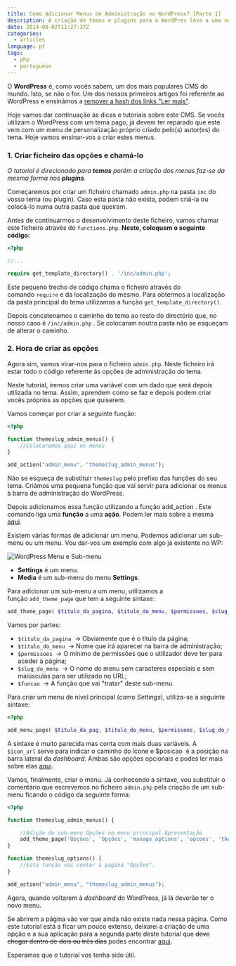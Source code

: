 ```yaml
---
title: Como Adicionar Menus de Administração no WordPress? [Parte 1]
description: A criação de temas e plugins para o WordPres leva a uma necessidade constante de criar menus de administração. A criação dos mesmos é muito simples.
date: 2014-08-02T11:27:37Z
categories:
  - articles
language: pt
tags:
  - php
  - portuguese
---
```


O **WordPress** é, como vocês sabem, um dos mais populares CMS do mundo. Isto, se não o for. Um dos nossos primeiros artigos foi referente ao WordPress e ensinámos a [remover a hash dos links "Ler mais"](/2014/07/14/remover-hash-dos-links-continuar-a-ler).

<!--more-->

Hoje vamos dar continuação às dicas e tutoriais sobre este CMS. Se vocês utilizam o WordPress com um tema pago, já devem ter reparado que este vem com um menu de personalização próprio criado pelo(s) autor(es) do tema. Hoje vamos ensinar-vos a criar estes menus.

### 1. Criar ficheiro das opções e chamá-lo

_O tutorial é direcionado para **temas** porém a criação dos menus faz-se da mesma forma nos **plugins**._

Começaremos por criar um ficheiro chamado `admin.php` na pasta `inc` do vosso tema (ou plugin). Caso esta pasta não exista, podem criá-la ou colocá-lo numa outra pasta que queiram.

Antes de continuarmos o desenvolvimento deste ficheiro, vamos chamar este ficheiro através do `functions.php`. **Neste, coloquem o seguinte código:**

```php
<?php

//...

require get_template_directory() . '/inc/admin.php';
```

Este pequeno trecho de código chama o ficheiro através do comando `require` e da localização do mesmo. Para obtermos a localização da pasta principal do tema utilizamos a função `get_template_directory()`.

Depois concatenamos o caminho do tema ao resto do directório que, no nosso caso é `/inc/admin.php` . Se colocaram noutra pasta não se esqueçam de alterar o caminho.


### 2. Hora de criar as opções


Agora sim, vamos virar-nos para o ficheiro `admin.php`. Neste ficheiro irá estar todo o código referente às opções de administração do tema.

Neste tutorial, iremos criar uma variável com um dado que será depois utilizada no tema. Assim, aprendem como se faz e depois podem criar vocês próprios as opções que quiserem.

Vamos começar por criar a seguinte função:

```php
<?php

function themeslug_admin_menus() {
    //Colocaremos aqui os menus
}

add_action("admin_menu", "themeslug_admin_menus");
```

Não se esqueça de substituir `themeslug` pelo prefixo das funções do seu tema. Criámos uma pequena função que vai servir para adicionar os menus à barra de administração do WordPress.

Depois adicionamos essa função utilizando a função add_action . Este comando liga uma **função** a uma **ação**. Podem ler mais sobre a mesma [aqui](http://codex.wordpress.org/Function_Reference/add_action).

Existem várias formas de adicionar um menu. Podemos adicionar um sub-menu ou um menu. Vou dar-vos um exemplo com algo já existente no WP:

![WordPress Menu e Sub-menu](https://cdn.hacdias.com/media/2014-08-wpsubmenu.jpeg)

  * **Settings** é um menu.
  * **Media** é um sub-menu do menu **Settings**.

Para adicionar um sub-menu a um menu, utilizamos a função `add_theme_page` que tem a seguinte sintaxe:

```php
add_theme_page( $titulo_da_pagina, $titulo_do_menu, $permissoes, $slug_do_menu, $funcao);
```

Vamos por partes:

  * `$titulo_da_pagina`  -> Obviamente que é o título da página;
  * `$titulo_do_menu`  -> Nome que irá aparecer na barra de administração;
  * `$permissoes`  -> O mínimo de permissões que o utilizador deve ter para aceder à página;
  * `$slug_do_menu`  -> O nome do menu sem caracteres especiais e sem maiúsculas para ser utilizado no URL;
  * `$funcao`  -> A função que vai "tratar" deste sub-menu.

Para criar um menu de nível principal (como *Settings*), utiliza-se a seguinte sintaxe:

```php
<?php

add_menu_page( $titulo_da_pag, $titulo_do_menu, $permissoes, $slug_do_menu, $funcao, $icon_url, $posicao );
```

A sintaxe é muito parecida mas conta com mais duas variáveis. A `$icon_url` serve para indicar o caminho do ícone e $posicao  é a posição na barra lateral da *dashboard*. Ambas são opções opcionais e podes ler mais sobre elas [aqui](http://codex.wordpress.org/Function_Reference/add_menu_page).

Vamos, finalmente, criar o menu. Já conhecendo a sintaxe, vou substituir o comentário que escrevemos no ficheiro `admin.php` pela criação de um sub-menu ficando o código da seguinte forma:

```php
<?php

function themeslug_admin_menus() {

    //Adição do sub-menu Opções ao menu principal Apresentação
    add_theme_page('Opções', 'Opções', 'manage_options', 'opcoes', 'themeslug_options');
}

function themeslug_options() {
    //Esta função vai conter a página "Opções".
}

add_action("admin_menu", "themeslug_admin_menus");
```

Agora, quando voltarem à *dashboard* do WordPress, já lá deverão ter o novo menu.

Se abrirem a página vão ver que ainda não existe nada nessa página. Como este tutorial está a ficar um pouco extenso, deixarei a criação de uma opção e a sua aplicação para a segunda parte deste tutorial que <del>deve chegar dentro de dois ou três dias</del> podes encontrar [aqui](/2014/08/04/wordpress-adicionar-menus-de-administracao-parte-2).

Esperamos que o tutorial vos tenha sido útil.
